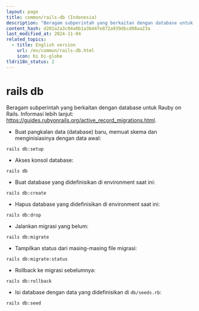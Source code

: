 ```yaml
---
layout: page
title: common/rails-db (Indonesia)
description: "Beragam subperintah yang berkaitan dengan database untuk Rauby on Rails."
content_hash: d201a2a3c04a0b1a3b44fe872a939dbcd08aa23a
last_modified_at: 2024-11-04
related_topics:
  - title: English version
    url: /en/common/rails-db.html
    icon: bi bi-globe
tldri18n_status: 2
---
```

# rails db

Beragam subperintah yang berkaitan dengan database untuk Rauby on Rails.
Informasi lebih lanjut: <https://guides.rubyonrails.org/active_record_migrations.html>.

- Buat pangkalan data (database) baru, memuat skema dan menginisiasinya dengan data awal:

`rails db:setup`

- Akses konsol database:

`rails db`

- Buat database yang didefinisikan di environment saat ini:

`rails db:create`

- Hapus database yang didefinisikan di environment saat ini:

`rails db:drop`

- Jalankan migrasi yang belum:

`rails db:migrate`

- Tampilkan status dari masing-masing file migrasi:

`rails db:migrate:status`

- Rollback ke migrasi sebelumnya:

`rails db:rollback`

- Isi database dengan data yang didefinisikan di `db/seeds.rb`:

`rails db:seed`

